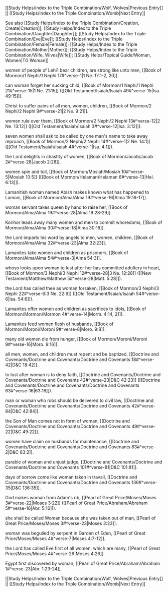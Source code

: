 [[Study Helps/Index to the Triple Combination/Wolf, Wolves|Previous Entry]]  ||  [[Study Helps/Index to the Triple Combination/Womb|Next Entry]]

 See also [[Study Helps/Index to the Triple Combination/Creation, Create|Creation]]; [[Study Helps/Index to the Triple Combination/Daughter|Daughter]]; [[Study Helps/Index to the Triple Combination/Eve|Eve]]; [[Study Helps/Index to the Triple Combination/Female|Female]]; [[Study Helps/Index to the Triple Combination/Mother|Mother]]; [[Study Helps/Index to the Triple Combination/Wife, Wives|Wife]]; [[Study Helps/Topical Guide/Woman, Women|TG Woman]]

 women of people of Lehi1 bear children, are strong like unto men, [[Book of Mormon/1 Nephi/1 Nephi 17#^verse-1|1 Ne. 17:1-2, 20]].

 can woman forget her sucking child, [[Book of Mormon/1 Nephi/1 Nephi 21#^verse-15|1 Ne. 21:15]] ([[Old Testament/Isaiah/Isaiah 49#^verse-15|Isa. 49:15]]).

 Christ to suffer pains of all men, women, children, [[Book of Mormon/2 Nephi/2 Nephi 9#^verse-21|2 Ne. 9:21]].

 women rule over them, [[Book of Mormon/2 Nephi/2 Nephi 13#^verse-12|2 Ne. 13:12]] ([[Old Testament/Isaiah/Isaiah 3#^verse-12|Isa. 3:12]]).

 seven women shall ask to be called by one man's name to take away reproach, [[Book of Mormon/2 Nephi/2 Nephi 14#^verse-1|2 Ne. 14:1]] ([[Old Testament/Isaiah/Isaiah 4#^verse-1|Isa. 4:1]]).

 the Lord delights in chastity of women, [[Book of Mormon/Jacob/Jacob 2#^verse-28|Jacob 2:28]].

 women spin and toil, [[Book of Mormon/Mosiah/Mosiah 10#^verse-5|Mosiah 10:5]] ([[Book of Mormon/Helaman/Helaman 6#^verse-13|Hel. 6:13]]).

 Lamanitish woman named Abish makes known what has happened to Lamoni, [[Book of Mormon/Alma/Alma 19#^verse-16|Alma 19:16-17]].

 woman servant takes queen by hand to raise her, [[Book of Mormon/Alma/Alma 19#^verse-28|Alma 19:28-29]].

 Korihor leads away many women and men to commit whoredoms, [[Book of Mormon/Alma/Alma 30#^verse-18|Alma 30:18]].

 the Lord imparts his word by angels to men, women, children, [[Book of Mormon/Alma/Alma 32#^verse-23|Alma 32:23]].

 Lamanites take women and children as prisoners, [[Book of Mormon/Alma/Alma 54#^verse-3|Alma 54:3]].

 whoso looks upon woman to lust after her has committed adultery in heart, [[Book of Mormon/3 Nephi/3 Nephi 12#^verse-28|3 Ne. 12:28]] ([[New Testament/Matthew/Matthew 5#^verse-28|Matt. 5:28]]).

 the Lord has called thee as woman forsaken, [[Book of Mormon/3 Nephi/3 Nephi 22#^verse-6|3 Ne. 22:6]] ([[Old Testament/Isaiah/Isaiah 54#^verse-6|Isa. 54:6]]).

 Lamanites offer women and children as sacrifices to idols, [[Book of Mormon/Mormon/Mormon 4#^verse-14|Morm. 4:14, 21]].

 Lamanites feed women flesh of husbands, [[Book of Mormon/Moroni/Moroni 9#^verse-8|Moro. 9:8]].

 many old women die from hunger, [[Book of Mormon/Moroni/Moroni 9#^verse-16|Moro. 9:16]].

 all men, women, and children must repent and be baptized, [[Doctrine and Covenants/Doctrine and Covenants/Doctrine and Covenants 18#^verse-42|D&C 18:42]].

 to lust after woman is to deny faith, [[Doctrine and Covenants/Doctrine and Covenants/Doctrine and Covenants 42#^verse-23|D&C 42:23]] ([[Doctrine and Covenants/Doctrine and Covenants/Doctrine and Covenants 63#^verse-16|63:16]]).

 man or woman who robs should be delivered to civil law, [[Doctrine and Covenants/Doctrine and Covenants/Doctrine and Covenants 42#^verse-84|D&C 42:84]].

 the Son of Man comes not in form of woman, [[Doctrine and Covenants/Doctrine and Covenants/Doctrine and Covenants 49#^verse-22|D&C 49:22]].

 women have claim on husbands for maintenance, [[Doctrine and Covenants/Doctrine and Covenants/Doctrine and Covenants 83#^verse-2|D&C 83:2]].

 parable of woman and unjust judge, [[Doctrine and Covenants/Doctrine and Covenants/Doctrine and Covenants 101#^verse-81|D&C 101:81]].

 days of sorrow come like woman taken in travail, [[Doctrine and Covenants/Doctrine and Covenants/Doctrine and Covenants 136#^verse-35|D&C 136:35]].

 God makes woman from Adam's rib, [[Pearl of Great Price/Moses/Moses 3#^verse-22|Moses 3:22]] ([[Pearl of Great Price/Abraham/Abraham 5#^verse-16|Abr. 5:16]]).

 she shall be called Woman because she was taken out of man, [[Pearl of Great Price/Moses/Moses 3#^verse-23|Moses 3:23]].

 woman was beguiled by serpent in Garden of Eden, [[Pearl of Great Price/Moses/Moses 4#^verse-7|Moses 4:7-12]].

 the Lord has called Eve first of all women, which are many, [[Pearl of Great Price/Moses/Moses 4#^verse-26|Moses 4:26]].

 Egypt first discovered by woman, [[Pearl of Great Price/Abraham/Abraham 1#^verse-23|Abr. 1:23-24]].

[[Study Helps/Index to the Triple Combination/Wolf, Wolves|Previous Entry]]  ||  [[Study Helps/Index to the Triple Combination/Womb|Next Entry]]
